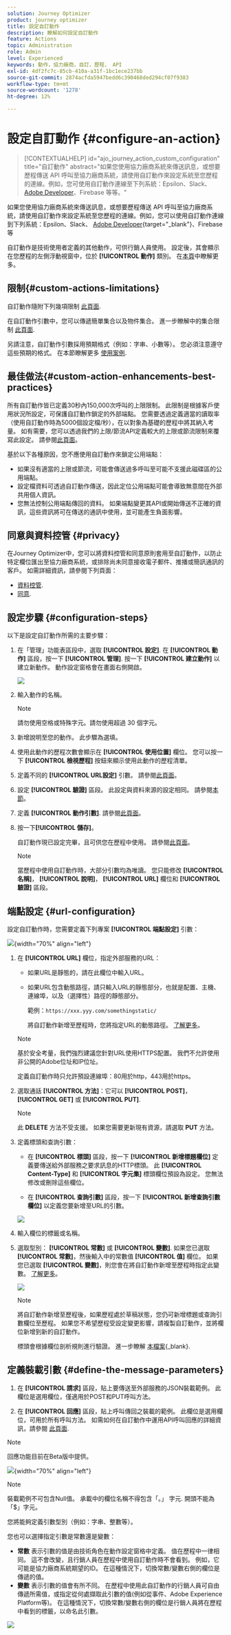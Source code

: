 ```yaml
---
solution: Journey Optimizer
product: journey optimizer
title: 設定自訂動作
description: 瞭解如何設定自訂動作
feature: Actions
topic: Administration
role: Admin
level: Experienced
keywords: 動作，協力廠商，自訂，歷程， API
exl-id: 4df2fc7c-85cb-410a-a31f-1bc1ece237bb
source-git-commit: 2874acfda5947bedd6c390468ded294cf07f9383
workflow-type: tm+mt
source-wordcount: '1278'
ht-degree: 12%

---
```


# 設定自訂動作 {#configure-an-action}

>[!CONTEXTUALHELP]
>id="ajo_journey_action_custom_configuration"
>title="自訂動作"
>abstract="如果您使用協力廠商系統來傳送訊息，或想要歷程傳送 API 呼叫至協力廠商系統，請使用自訂動作來設定系統至您歷程的連線。例如，您可使用自訂動作連線至下列系統：Epsilon、Slack、[Adobe Developer](https://developer.adobe.com)、Firebase 等等。"

如果您使用協力廠商系統來傳送訊息，或想要歷程傳送 API 呼叫至協力廠商系統，請使用自訂動作來設定系統至您歷程的連線。例如，您可以使用自訂動作連線到下列系統：Epsilon、Slack、 [Adobe Developer](https://developer.adobe.com){target="_blank"}、Firebase等

自訂動作是技術使用者定義的其他動作，可供行銷人員使用。 設定後，其會顯示在您歷程的左側浮動視窗中，位於 **[!UICONTROL 動作]** 類別。 在[本頁](../building-journeys/about-journey-activities.md#action-activities)中瞭解更多。

## 限制{#custom-actions-limitations}

自訂動作隨附下列幾項限制 [此頁面](../start/guardrails.md).

在自訂動作引數中，您可以傳遞簡單集合以及物件集合。 進一步瞭解中的集合限制 [此頁面](../building-journeys/collections.md#limitations).

另請注意，自訂動作引數採用預期格式（例如：字串、小數等）。 您必須注意遵守這些預期的格式。 在本節瞭解更多 [使用案例](../building-journeys/collections.md).

## 最佳做法{#custom-action-enhancements-best-practices}

所有自訂動作皆已定義30秒內150,000次呼叫的上限限制。 此限制是根據客戶使用狀況所設定，可保護自訂動作鎖定的外部端點。 您需要透過定義適當的讀取率（使用自訂動作時為5000個設定檔/秒），在以對象為基礎的歷程中將其納入考量。 如有需要，您可以透過我們的上限/節流API定義較大的上限或節流限制來覆寫此設定。 請參閱[此頁面](../configuration/external-systems.md)。

基於以下各種原因，您不應使用自訂動作來鎖定公用端點：

* 如果沒有適當的上限或節流，可能會傳送過多呼叫至可能不支援此磁碟區的公用端點。
* 設定檔資料可透過自訂動作傳送，因此定位公用端點可能會導致無意間在外部共用個人資訊。
* 您無法控制公用端點傳回的資料。 如果端點變更其API或開始傳送不正確的資訊，這些資訊將可在傳送的通訊中使用，並可能產生負面影響。

## 同意與資料控管 {#privacy}

在Journey Optimizer中，您可以將資料控管和同意原則套用至自訂動作，以防止特定欄位匯出至協力廠商系統，或排除尚未同意接收電子郵件、推播或簡訊通訊的客戶。 如需詳細資訊，請參閱下列頁面：

* [資料控管](../action/action-privacy.md).
* [同意](../action/action-privacy.md).


## 設定步驟 {#configuration-steps}

以下是設定自訂動作所需的主要步驟：

1. 在「管理」功能表區段中，選取 **[!UICONTROL 設定]**. 在  **[!UICONTROL 動作]** 區段，按一下 **[!UICONTROL 管理]**. 按一下 **[!UICONTROL 建立動作]** 以建立新動作。 動作設定窗格會在畫面右側開啟。

   ![](assets/custom2.png)

1. 輸入動作的名稱。

   >[!NOTE]
   >
   >請勿使用空格或特殊字元。請勿使用超過 30 個字元。

1. 新增說明至您的動作。 此步驟為選填。
1. 使用此動作的歷程次數會顯示在 **[!UICONTROL 使用位置]** 欄位。 您可以按一下 **[!UICONTROL 檢視歷程]** 按鈕來顯示使用此動作的歷程清單。
1. 定義不同的 **[!UICONTROL URL設定]** 引數。 請參閱[此頁面](../action/about-custom-action-configuration.md#url-configuration)。
1. 設定 **[!UICONTROL 驗證]** 區段。 此設定與資料來源的設定相同。  請參閱[本節](../datasource/external-data-sources.md#custom-authentication-mode)。
1. 定義 **[!UICONTROL 動作引數]**. 請參閱[此頁面](../action/about-custom-action-configuration.md#define-the-message-parameters)。
1. 按一下&#x200B;**[!UICONTROL 儲存]**。

   自訂動作現已設定完畢，且可供您在歷程中使用。 請參閱[此頁面](../building-journeys/about-journey-activities.md#action-activities)。

   >[!NOTE]
   >
   >當歷程中使用自訂動作時，大部分引數均為唯讀。 您只能修改 **[!UICONTROL 名稱]**， **[!UICONTROL 說明]**， **[!UICONTROL URL]** 欄位和 **[!UICONTROL 驗證]** 區段。

## 端點設定 {#url-configuration}

設定自訂動作時，您需要定義下列專案 **[!UICONTROL 端點設定]** 引數：

![](assets/action-response1bis.png){width="70%" align="left"}

1. 在 **[!UICONTROL URL]** 欄位，指定外部服務的URL：

   * 如果URL是靜態的，請在此欄位中輸入URL。

   * 如果URL包含動態路徑，請只輸入URL的靜態部分，也就是配置、主機、連線埠，以及（選擇性）路徑的靜態部分。

     範例：`https://xxx.yyy.com/somethingstatic/`

     將自訂動作新增至歷程時，您將指定URL的動態路徑。 [了解更多](../building-journeys/using-custom-actions.md)。

   >[!NOTE]
   >
   >基於安全考量，我們強烈建議您針對URL使用HTTPS配置。 我們不允許使用非公開的Adobe位址和IP位址。
   >
   >定義自訂動作時只允許預設連線埠：80用於http，443用於https。

1. 選取通話 **[!UICONTROL 方法]**：它可以 **[!UICONTROL POST]**， **[!UICONTROL GET]** 或 **[!UICONTROL PUT]**.

   >[!NOTE]
   >
   > 此 **DELETE** 方法不受支援。 如果您需要更新現有資源，請選取 **PUT** 方法。

1. 定義標頭和查詢引數：

   * 在 **[!UICONTROL 標頭]** 區段，按一下 **[!UICONTROL 新增標題欄位]** 定義要傳送給外部服務之要求訊息的HTTP標頭。 此 **[!UICONTROL Content-Type]** 和 **[!UICONTROL 字元集]** 標頭欄位預設為設定。 您無法修改或刪除這些欄位。

   * 在 **[!UICONTROL 查詢引數]** 區段，按一下 **[!UICONTROL 新增查詢引數欄位]** 以定義您要新增至URL的引數。

   ![](assets/journeyurlconfiguration2bis.png)

1. 輸入欄位的標籤或名稱。

1. 選取型別： **[!UICONTROL 常數]** 或 **[!UICONTROL 變數]**. 如果您已選取 **[!UICONTROL 常數]**，然後輸入中的常數值 **[!UICONTROL 值]** 欄位。 如果您已選取 **[!UICONTROL 變數]**，則您會在將自訂動作新增至歷程時指定此變數。 [了解更多](../building-journeys/using-custom-actions.md)。

   ![](assets/journeyurlconfiguration2.png)

   >[!NOTE]
   >
   >將自訂動作新增至歷程後，如果歷程處於草稿狀態，您仍可新增標題或查詢引數欄位至歷程。 如果您不希望歷程受設定變更影響，請複製自訂動作，並將欄位新增到新的自訂動作。
   >
   >標頭會根據欄位剖析規則進行驗證。 進一步瞭解 [本檔案](https://tools.ietf.org/html/rfc7230#section-3.2.4){_blank}.

## 定義裝載引數 {#define-the-message-parameters}

1. 在 **[!UICONTROL 請求]** 區段，貼上要傳送至外部服務的JSON裝載範例。 此欄位是選用欄位，僅適用於POST和PUT呼叫方法。

1. 在 **[!UICONTROL 回應]** 區段，貼上呼叫傳回之裝載的範例。 此欄位是選用欄位，可用於所有呼叫方法。 如需如何在自訂動作中運用API呼叫回應的詳細資訊，請參閱 [此頁面](../action/action-response.md).

>[!NOTE]
>
>回應功能目前在Beta版中提供。

![](assets/action-response2bis.png){width="70%" align="left"}

>[!NOTE]
>
>裝載範例不可包含Null值。 承載中的欄位名稱不得包含「。」 字元. 開頭不能為「$」字元。

您將能夠定義引數型別（例如：字串、整數等）。

您也可以選擇指定引數是常數還是變數：

* **常數** 表示引數的值是由技術角色在動作設定窗格中定義。 值在歷程中一律相同。 這不會改變，且行銷人員在歷程中使用自訂動作時不會看到。 例如，它可能是協力廠商系統期望的ID。 在這種情況下，切換常數/變數右側的欄位是傳遞的值。
* **變數** 表示引數的值會有所不同。 在歷程中使用此自訂動作的行銷人員可自由傳遞所需值，或指定從何處擷取此引數的值(例如從事件、Adobe Experience Platform等)。 在這種情況下，切換常數/變數右側的欄位是行銷人員將在歷程中看到的標籤，以命名此引數。

![](assets/customactionpayloadmessage2.png)